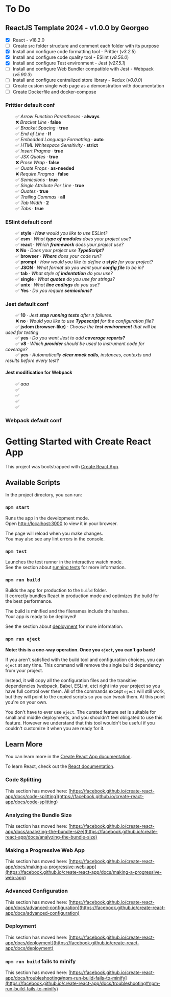 # To Do

## ReactJS Template 2024 - v1.0.0 by Georgeo

- [x] React - v18.2.0
- [ ] Create src folder structure and comment each folder with its purpose
- [x] Install and configure code formatting tool - Prittier (<i>v3.2.5</i>)
- [x] Install and configure code quality tool - ESlint (<i>v8.56.0</i>)
- [x] Install and configure Test environment - Jest (<i>v27.5.1</i>)
- [ ] Install and configure Web Bundler compatible with Jest - Webpack (<i>v5.90.3</i>)
- [ ] Install and configure centralized store library - Redux (<i>v0.0.0</i>)
- [ ] Create custom single web page as a demonstration with documentation
- [ ] Create Dockerfile and docker-compose

### Prittier default conf

&emsp;&emsp; :white_check_mark: <i>Arrow Function Parentheses</i> · <b>always</b>\
&emsp;&emsp; :x: <i>Bracket Line</i> · <b>false</b>\
&emsp;&emsp; :white_check_mark: <i>Bracket Spacing</i> · <b>true</b>\
&emsp;&emsp; :white_check_mark: <i>End of Line</i> · <b>lf</b>\
&emsp;&emsp; :white_check_mark: <i>Embedded Language Formatting</i> · <b>auto</b>\
&emsp;&emsp; :white_check_mark: <i>HTML Whitespace Sensitivity</i> · <b>strict</b>\
&emsp;&emsp; :white_check_mark: <i>Insert Pragma</i> · <b>true</b>\
&emsp;&emsp; :white_check_mark: <i>JSX Quotes</i> · <b>true</b>\
&emsp;&emsp; :x: <i>Prose Wrap</i> · <b>false</b>\
&emsp;&emsp; :white_check_mark: <i>Quote Props</i> · <b>as-needed</b>\
&emsp;&emsp; :x: <i>Require Pragma</i> · <b>false</b>\
&emsp;&emsp; :white_check_mark: <i>Semicolons</i> · <b>true</b>\
&emsp;&emsp; :white_check_mark: <i>Single Attribute Per Line</i> · <b>true</b>\
&emsp;&emsp; :white_check_mark: <i>Quotes</i> · <b>true</b>\
&emsp;&emsp; :white_check_mark: <i>Trailing Commas</i> · <b>all</b>\
&emsp;&emsp; :white_check_mark: <i>Tab Width</i> · <b>2</b>\
&emsp;&emsp; :white_check_mark: <i>Tabs</i> · <b>true</b>

### ESlint default conf

&emsp;&emsp; :white_check_mark: <b>style</b> · <i><b>How</b> would you like to use ESLint?</i>\
&emsp;&emsp; :white_check_mark: <b>esm</b> · <i>What <b>type of modules</b> does your project use?</i>\
&emsp;&emsp; :white_check_mark: <b>react</b> · <i>Which <b>framework</b> does your project use?</i>\
&emsp;&emsp; :x: <b>No</b> · <i>Does your project use <b>TypeScript?</b></i>\
&emsp;&emsp; :white_check_mark: <b>browser</b> · <i><b>Where</b> does your code run?</i>\
&emsp;&emsp; :white_check_mark: <b>prompt</b> · <i>How would you like to define a <b>style</b> for your project?</i>\
&emsp;&emsp; :white_check_mark: <b>JSON</b> · <i>What format do you want your <b>config file</b> to be in?</i>\
&emsp;&emsp; :white_check_mark: <b>tab</b> · <i>What style of <b>indentation</b> do you use?</i>\
&emsp;&emsp; :white_check_mark: <b>single</b> · <i>What <b>quotes</b> do you use for strings?</i>\
&emsp;&emsp; :white_check_mark: <b>unix</b> · <i>What <b>line endings</b> do you use?</i>\
&emsp;&emsp; :white_check_mark: <b>Yes</b> · <i>Do you require <b>semicolons?</b></i>

### Jest default conf

&emsp;&emsp; :white_check_mark: <b>10</b> · <i>Jest <b>stop running tests</b> after n failures.</i>\
&emsp;&emsp; :x: <b>no</b> · <i>Would you like to use <b>Typescript</b> for the configuration file?</i>\
&emsp;&emsp; :white_check_mark: <b>jsdom (browser-like)</b> · <i>Choose the <b>test environment</b> that will be used for testing</i>\
&emsp;&emsp; :white_check_mark: <b>yes</b> · <i>Do you want Jest to add <b>coverage reports?</b></i>\
&emsp;&emsp; :white_check_mark: <b>v8</b> · <i>Which <b>provider</b> should be used to instrument code for coverage?</b></i>\
&emsp;&emsp; :white_check_mark: <b>yes</b> · <i>Automatically <b>clear mock calls</b>, instances, contexts and results before every test?</i>

#### Jest modification for Webpack

&emsp;&emsp; :white_check_mark: <i>aaa</i>\
&emsp;&emsp; :white_check_mark: <i></i>\
&emsp;&emsp; :white_check_mark: <i></i>\
&emsp;&emsp; :white_check_mark: <i></i>\
&emsp;&emsp; :white_check_mark: <i></i>

### Webpack default conf

# Getting Started with Create React App

This project was bootstrapped with [Create React App](https://github.com/facebook/create-react-app).

## Available Scripts

In the project directory, you can run:

### `npm start`

Runs the app in the development mode.\
Open [http://localhost:3000](http://localhost:3000) to view it in your browser.

The page will reload when you make changes.\
You may also see any lint errors in the console.

### `npm test`

Launches the test runner in the interactive watch mode.\
See the section about [running tests](https://facebook.github.io/create-react-app/docs/running-tests) for more information.

### `npm run build`

Builds the app for production to the `build` folder.\
It correctly bundles React in production mode and optimizes the build for the best performance.

The build is minified and the filenames include the hashes.\
Your app is ready to be deployed!

See the section about [deployment](https://facebook.github.io/create-react-app/docs/deployment) for more information.

### `npm run eject`

**Note: this is a one-way operation. Once you `eject`, you can't go back!**

If you aren't satisfied with the build tool and configuration choices, you can `eject` at any time. This command will remove the single build dependency from your project.

Instead, it will copy all the configuration files and the transitive dependencies (webpack, Babel, ESLint, etc) right into your project so you have full control over them. All of the commands except `eject` will still work, but they will point to the copied scripts so you can tweak them. At this point you're on your own.

You don't have to ever use `eject`. The curated feature set is suitable for small and middle deployments, and you shouldn't feel obligated to use this feature. However we understand that this tool wouldn't be useful if you couldn't customize it when you are ready for it.

## Learn More

You can learn more in the [Create React App documentation](https://facebook.github.io/create-react-app/docs/getting-started).

To learn React, check out the [React documentation](https://reactjs.org/).

### Code Splitting

This section has moved here: [https://facebook.github.io/create-react-app/docs/code-splitting](https://facebook.github.io/create-react-app/docs/code-splitting)

### Analyzing the Bundle Size

This section has moved here: [https://facebook.github.io/create-react-app/docs/analyzing-the-bundle-size](https://facebook.github.io/create-react-app/docs/analyzing-the-bundle-size)

### Making a Progressive Web App

This section has moved here: [https://facebook.github.io/create-react-app/docs/making-a-progressive-web-app](https://facebook.github.io/create-react-app/docs/making-a-progressive-web-app)

### Advanced Configuration

This section has moved here: [https://facebook.github.io/create-react-app/docs/advanced-configuration](https://facebook.github.io/create-react-app/docs/advanced-configuration)

### Deployment

This section has moved here: [https://facebook.github.io/create-react-app/docs/deployment](https://facebook.github.io/create-react-app/docs/deployment)

### `npm run build` fails to minify

This section has moved here: [https://facebook.github.io/create-react-app/docs/troubleshooting#npm-run-build-fails-to-minify](https://facebook.github.io/create-react-app/docs/troubleshooting#npm-run-build-fails-to-minify)
